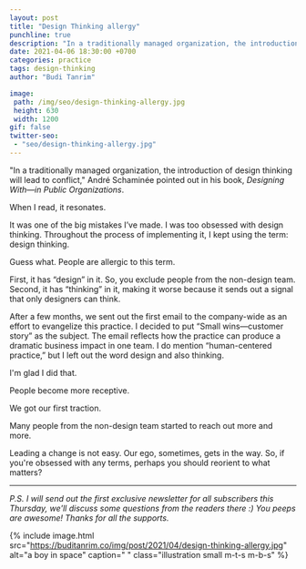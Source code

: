```yaml
---
layout: post
title: "Design Thinking allergy"
punchline: true
description: "In a traditionally managed organization, the introduction of design thinking will lead to conflict."
date: 2021-04-06 18:30:00 +0700
categories: practice
tags: design-thinking
author: "Budi Tanrim"

image:
 path: /img/seo/design-thinking-allergy.jpg
 height: 630
 width: 1200
gif: false
twitter-seo: 
 - "seo/design-thinking-allergy.jpg"
---
```


"In a traditionally managed organization, the introduction of design thinking will lead to conflict," André Schaminée pointed out in his book, _Designing With—in Public Organizations_.

When I read, it resonates.

It was one of the big mistakes I’ve made. I was too obsessed with design thinking. Throughout the process of implementing it, I kept using the term: design thinking.

Guess what. People are allergic to this term. 

First, it has “design” in it. So, you exclude people from the non-design team. Second, it has “thinking” in it, making it worse because it sends out a signal that only designers can think.

After a few months, we sent out the first email to the company-wide as an effort to evangelize this practice. I decided to put “Small wins—customer story” as the subject. The email reflects how the practice can produce a dramatic business impact in one team. I do mention “human-centered practice,” but I left out the word design and also thinking.

I'm glad I did that.

People become more receptive. 

We got our first traction.

Many people from the non-design team started to reach out more and more. 

Leading a change is not easy. Our ego, sometimes, gets in the way. So, if you're obsessed with any terms, perhaps you should reorient to what matters?

---

_P.S. I will send out the first exclusive newsletter for all subscribers this Thursday, we'll discuss some questions from the readers there :) You peeps are awesome! Thanks for all the supports._

{% include image.html 
src="https://buditanrim.co/img/post/2021/04/design-thinking-allergy.jpg" 
alt="a boy in space" 
caption=" "
class="illustration small m-t-s m-b-s" %}


